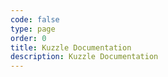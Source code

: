 ```yaml
---
code: false
type: page
order: 0
title: Kuzzle Documentation
description: Kuzzle Documentation
---
```


<Home kuzzleMajor=1 />
